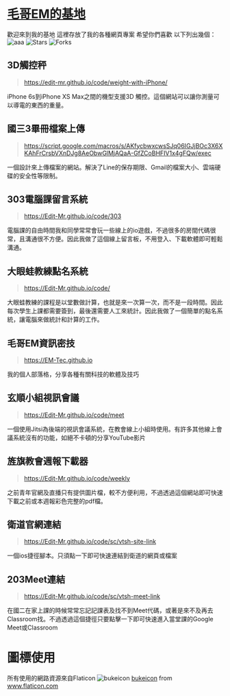 # [毛哥EM的基地](https://Edit-Mr.github.io)
  歡迎來到我的基地 這裡存放了我的各種網頁專案 希望你們喜歡 以下列出幾個：
<img alt="aaa" src="https://img.shields.io/github/workflow/status/Edit-Mr
/Edit-Mr.github.io/build?style=flat-square&labelColor=343b41"/> <img alt="Stars" src="https://img.shields.io/github/stars/Edit-Mr/Edit-Mr.github.io?style=flat-square&labelColor=343b41"/> <img alt="Forks" src="https://img.shields.io/github/forks/Edit-Mr/Edit-Mr.github.io?style=flat-square&labelColor=343b41"/>
## 3D觸控秤
> https://edit-mr.github.io/code/weight-with-iPhone/

iPhone 6s到iPhone XS Max之間的機型支援3D 觸控。這個網站可以讓你測量可以導電的東西的重量。
## 國三3畢冊檔案上傳
> https://script.google.com/macros/s/AKfycbwxcwsSJq06IGJjBOc3X6XKAhFrCrsbVXnDJg8AeObwGlMjAQaA-GfZCoBHFIV1x4gFQw/exec

一個設計來上傳檔案的網站。解決了Line的保存期限、Gmail的檔案大小、雲端硬碟的安全性等限制。

## 303電腦課留言系統
> https://Edit-Mr.github.io/code/303

電腦課的自由時間我和同學常常會玩一些線上的io遊戲，不過很多的房間代碼很常，且溝通很不方便。因此我做了這個線上留言板，不用登入、下載軟體即可輕鬆溝通。

## 大眼蛙教練點名系統
> https://Edit-Mr.github.io/code/

大眼蛙教練的課程是以堂數做計算，也就是來一次算一次，而不是一段時間。因此每次學生上課都需要簽到，最後還需要人工來統計。因此我做了一個簡單的點名系統，讓電腦來做統計和計算的工作。

## 毛哥EM資訊密技
> https://EM-Tec.github.io

我的個人部落格，分享各種有關科技的軟體及技巧

## 玄順小組視訊會議
> https://Edit-Mr.github.io/code/meet

一個使用Jitsi為後端的視訊會議系統，在教會線上小組時使用。有許多其他線上會議系統沒有的功能，如絕不卡頓的分享YouTube影片

## 旌旗教會週報下載器
> https://Edit-Mr.github.io/code/weekly

之前青年官網及直播只有提供圖片檔，較不方便利用，不過透過這個網站即可快速下載之前或本週報彩色完整的pdf檔。

## 衛道官網連結
> https://Edit-Mr.github.io/code/sc/vtsh-site-link

一個ios捷徑腳本。只須點一下即可快速連結到衛道的網頁或檔案

## 203Meet連結
> https://Edit-Mr.github.io/code/sc/vtsh-meet-link

在國二在家上課的時候常常忘記記課表及找不到Meet代碼，或著是來不及再去Classroom找。不過透過這個捷徑只要點擊一下即可快速進入當堂課的Google Meet或Classroom					

# 圖標使用
所有使用的網路資源來自Flaticon
![bukeicon](https://cdn-teams-slug.flaticon.com/bukeicon.jpg)
<a href="https://www.flaticon.com/authors/bukeicon" title="bukeicon">bukeicon</a> from <a href="https://www.flaticon.com/" title="Flaticon">www.flaticon.com</a></div>
